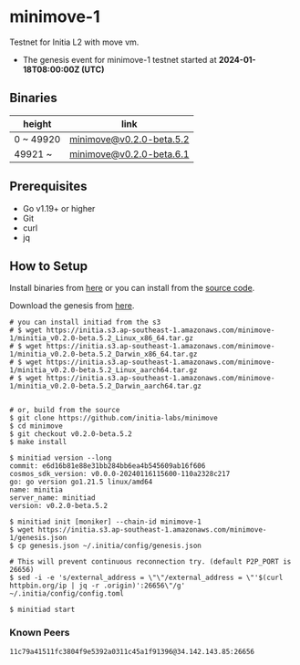 # minimove-1

Testnet for Initia L2 with move vm.

- The genesis event for minimove-1 testnet started at **2024-01-18T08:00:00Z (UTC)**

## Binaries

| height  | link  |
| ------- | ----- |
| 0     ~ 49920 | [minimove@v0.2.0-beta.5.2](https://github.com/initia-labs/minimove/releases/tag/v0.2.0-beta.5.2) |
| 49921 ~       | [minimove@v0.2.0-beta.6.1](https://github.com/initia-labs/minimove/releases/tag/v0.2.0-beta.6.1) |

## Prerequisites

- Go v1.19+ or higher
- Git
- curl
- jq

## How to Setup

Install binaries from [here](./binaries/) or you can install from the [source code](https://github.com/initia-labs/minimove).

Download the genesis from [here](https://initia.s3.ap-southeast-1.amazonaws.com/minimove-1/genesis.json).

```shell
# you can install initiad from the s3
# $ wget https://initia.s3.ap-southeast-1.amazonaws.com/minimove-1/minitia_v0.2.0-beta.5.2_Linux_x86_64.tar.gz
# $ wget https://initia.s3.ap-southeast-1.amazonaws.com/minimove-1/minitia_v0.2.0-beta.5.2_Darwin_x86_64.tar.gz 
# $ wget https://initia.s3.ap-southeast-1.amazonaws.com/minimove-1/minitia_v0.2.0-beta.5.2_Linux_aarch64.tar.gz 
# $ wget https://initia.s3.ap-southeast-1.amazonaws.com/minimove-1/minitia_v0.2.0-beta.5.2_Darwin_aarch64.tar.gz


# or, build from the source
$ git clone https://github.com/initia-labs/minimove
$ cd minimove
$ git checkout v0.2.0-beta.5.2
$ make install

$ minitiad version --long
commit: e6d16b81e88e31bb284bb6ea4b545609ab16f606
cosmos_sdk_version: v0.0.0-20240116115600-110a2328c217
go: go version go1.21.5 linux/amd64
name: minitia
server_name: minitiad
version: v0.2.0-beta.5.2

$ minitiad init [moniker] --chain-id minimove-1
$ wget https://initia.s3.ap-southeast-1.amazonaws.com/minimove-1/genesis.json
$ cp genesis.json ~/.initia/config/genesis.json

# This will prevent continuous reconnection try. (default P2P_PORT is 26656)
$ sed -i -e 's/external_address = \"\"/external_address = \"'$(curl httpbin.org/ip | jq -r .origin)':26656\"/g' ~/.initia/config/config.toml

$ minitiad start
```

### Known Peers

```sh
11c79a41511fc3804f9e5392a0311c45a1f91396@34.142.143.85:26656
```
